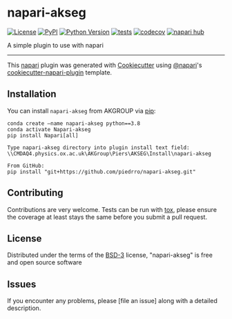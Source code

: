 # napari-akseg

[![License](https://img.shields.io/pypi/l/napari-akseg.svg?color=green)](https://github.com/piedrro/napari-akseg/raw/main/LICENSE)
[![PyPI](https://img.shields.io/pypi/v/napari-akseg.svg?color=green)](https://pypi.org/project/napari-akseg)
[![Python Version](https://img.shields.io/pypi/pyversions/napari-akseg.svg?color=green)](https://python.org)
[![tests](https://github.com/piedrro/napari-akseg/workflows/tests/badge.svg)](https://github.com/piedrro/napari-akseg/actions)
[![codecov](https://codecov.io/gh/piedrro/napari-akseg/branch/main/graph/badge.svg)](https://codecov.io/gh/piedrro/napari-akseg)
[![napari hub](https://img.shields.io/endpoint?url=https://api.napari-hub.org/shields/napari-akseg)](https://napari-hub.org/plugins/napari-akseg)

A simple plugin to use with napari

----------------------------------

This [napari] plugin was generated with [Cookiecutter] using [@napari]'s [cookiecutter-napari-plugin] template.

<!--
Don't miss the full getting started guide to set up your new package:
https://github.com/napari/cookiecutter-napari-plugin#getting-started

and review the napari docs for plugin developers:
https://napari.org/plugins/stable/index.html
-->

## Installation

You can install `napari-akseg` from AKGROUP via [pip]:

    conda create –name napari-akseg python==3.8
    conda activate Napari-akseg
    pip install Napari[all]

    Type napari-akseg directory into plugin install text field:
    \\CMDAQ4.physics.ox.ac.uk\AKGroup\Piers\AKSEG\Install\napari-akseg

    From GitHub:
    pip install "git+https://github.com/piedrro/napari-akseg.git"


## Contributing

Contributions are very welcome. Tests can be run with [tox], please ensure
the coverage at least stays the same before you submit a pull request.

## License

Distributed under the terms of the [BSD-3] license,
"napari-akseg" is free and open source software

## Issues

If you encounter any problems, please [file an issue] along with a detailed description.

[napari]: https://github.com/napari/napari
[Cookiecutter]: https://github.com/audreyr/cookiecutter
[@napari]: https://github.com/napari
[MIT]: http://opensource.org/licenses/MIT
[BSD-3]: http://opensource.org/licenses/BSD-3-Clause
[GNU GPL v3.0]: http://www.gnu.org/licenses/gpl-3.0.txt
[GNU LGPL v3.0]: http://www.gnu.org/licenses/lgpl-3.0.txt
[Apache Software License 2.0]: http://www.apache.org/licenses/LICENSE-2.0
[Mozilla Public License 2.0]: https://www.mozilla.org/media/MPL/2.0/index.txt
[cookiecutter-napari-plugin]: https://github.com/napari/cookiecutter-napari-plugin

[napari]: https://github.com/napari/napari
[tox]: https://tox.readthedocs.io/en/latest/
[pip]: https://pypi.org/project/pip/
[PyPI]: https://pypi.org/
